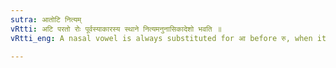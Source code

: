 ```yaml
---
sutra: आतोटि नित्यम्
vRtti: अटि परतो रोः पूर्वस्याकारस्य स्थाने नित्यमनुनासिकादेशो भवति ॥
vRtti_eng: A nasal vowel is always substituted for आ before रु, when it is followed by a letter of अट् _pratyahara_ (i. e. when it is followed by a vowel or ह, य, व, or र).

---
```

